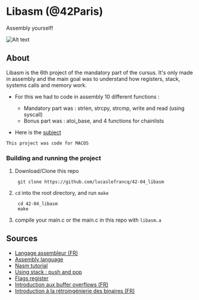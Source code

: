 # Libasm (@42Paris)

Assembly yourself!

![Alt text](https://github.com/lucaslefrancq/42-04_libasm/blob/master/libasm_example.png)

## About

Libasm is the 6th project of the mandatory part of the cursus.
It's only made in assembly and the main goal was to understand how registers, stack, systems calls and memory work.
 
- For this we had to code in assembly 10 different functions :
    - Mandatory part was : strlen, strcpy, strcmp, write and read (using syscall)
    - Bonus part was : atoi_base, and 4 functions for chainlists

- Here is the [subject][1]

`This project was code for MACOS`

### Building and running the project

1. Download/Clone this repo

        git clone https://github.com/lucaslefrancq/42-04_libasm

2. `cd` into the root directory, and run `make`

        cd 42-04_libasm
        make

3.  compile your main.c or the main.c in this repo with `libasm.a` 
    
## Sources

- [Langage assembleur (FR)][2]
- [Assembly language][4]
- [Nasm tutorial][8]
- [Using stack : push and pop][3]
- [Flags register][5]
- [Introduction aux buffer overflows (FR)][6]
- [Introduction à la rétroingénierie des binaires (FR)][7]

[1]: https://github.com/lucaslefrancq/42-04_libasm/blob/main/libasm.en.subject.pdf
[2]: https://www.lacl.fr/tan/asm
[3]: https://stackoverflow.com/questions/13091987/x64-nasm-pushing-memory-addresses-onto-the-stack-call-function
[4]: https://software.intel.com/content/www/us/en/develop/articles/introduction-to-x64-assembly.html
[5]: https://www.youtube.com/watch?v=oQKa5q-jVzY&ab_channel=BeNew
[6]: https://zestedesavoir.com/articles/100/introduction-aux-buffer-overflows/
[7]: https://zestedesavoir.com/articles/97/introduction-a-la-retroingenierie-de-binaires/#fn-6-e1__RVmdu
[8]: https://cs.lmu.edu/~ray/notes/nasmtutorial/